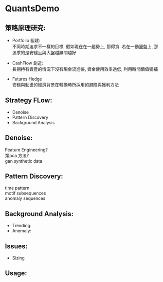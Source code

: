 # QuantsDemo
## 策略原理研究:
* Portfolio 組建:  
不同時期追求不一樣的目標, 假如現在在一趨勢上, 那得貪. 若在一動盪盤上, 那追求的是安穩且與大盤越無關越好  
  
* CashFlow 創造:  
長期持有資產的情況下沒有現金流進帳, 資金使用效率過低, 利用時間價值彌補  
  
* Futures Hedge  
安穩與動盪的經濟背景在轉換時所採用的避險與獲利方法
  
## Strategy FLow:  
* Denoise  
* Pattern Discovery  
* Background Analysis  
## Denoise:  
Feature Engineering?  
類pca 方法?  
gan synthetic data
## Pattern Discovery:  
time pattern  
motif subsequences  
anomaly sequences  
## Background Analysis:  
* Trending:  
* Anomaly: 
## Issues:
* Sizing
## Usage:  
